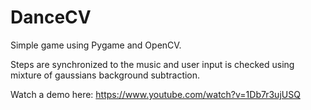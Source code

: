 DanceCV
=======

Simple game using Pygame and OpenCV.

Steps are synchronized to the music and user input is checked using mixture of gaussians background subtraction.

Watch a demo here: https://www.youtube.com/watch?v=1Db7r3ujUSQ
